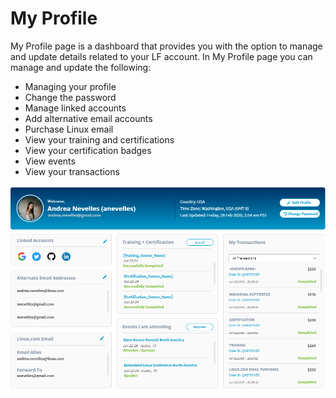 # My Profile

My Profile page is a dashboard that provides you with the option to manage and update details related to your LF account. In My Profile page you can manage and update the following:

* Managing your profile
* Change the password
* Manage linked accounts
* Add alternative email accounts
* Purchase Linux email
* View your training and certifications 
* View your certification badges
* View events
* View your transactions

![My Profile](../.gitbook/assets/main.png)



